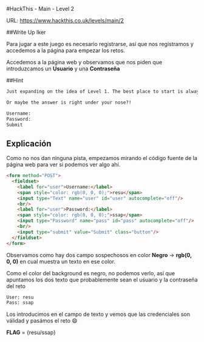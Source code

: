 #HackThis - Main -  Level 2

URL:      https://www.hackthis.co.uk/levels/main/2

##Write Up Iker

Para jugar a este juego es necesario registrarse, así que nos registramos y accedemos a la página para empezar los retos.

Accedemos a la página web y observamos que nos piden que introduzcamos un **Usuario** y una **Contraseña**  

##Hint

```html
Just expanding on the idea of Level 1. The best place to start is always the source code.

Or maybe the answer is right under your nose?!
```
```html
Username: 
Password:
Submit
```

## Explicación

Como no nos dan ninguna pista, empezamos mirando el código fuente de la página web para ver si podemos ver algo ahí.

```html
<form method="POST">
  <fieldset>
    <label for="user">Username:</label>
    <span style="color: rgb(0, 0, 0);">resu</span>
    <input type="Text" name="user" id="user" autocomplete="off"/>
    <br/>
    <label for="user">Password:</label>
    <span style="color: rgb(0, 0, 0);">ssap</span>
    <input type="Password" name="pass" id="pass" autocomplete="off"/>
    <br/>
    <input type="submit" value="Submit" class="button"/>
  </fieldset>
</form>
```

Observamos como hay dos campo sospechosos en color **Negro** -> **rgb(0, 0, 0)** en cual muestra un texto en ese color. 

Como el color del background es negro, no podemos verlo, así que apuntamos los dos texto que probablemente sean el usuario y la contraseña del reto


```html
User: resu
Pass: ssap
```

Los introducimos en el campo de texto y vemos que las credenciales son válidad y pasámos el reto :smile:

**FLAG** = {resu/ssap}
